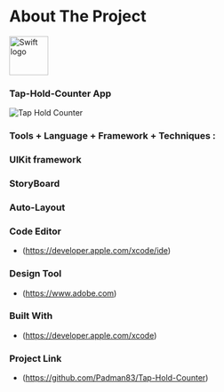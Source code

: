 # About The Project

<img src="https://swift.org/assets/images/swift.svg" alt="Swift logo" height="70" >

### Tap-Hold-Counter App

![Tap   Hold Counter](https://user-images.githubusercontent.com/45048950/71933583-780ef100-31dd-11ea-8e58-1bb514a6af7e.gif)



### Tools + Language + Framework + Techniques :

### UIKit framework

### StoryBoard

### Auto-Layout

### Code Editor

* (https://developer.apple.com/xcode/ide)


### Design Tool

* (https://www.adobe.com)


### Built With

* (https://developer.apple.com/xcode)


### Project Link

* (https://github.com/Padman83/Tap-Hold-Counter)
